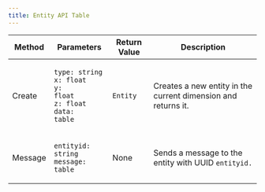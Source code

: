 ```yaml
---
title: Entity API Table
---
```


| Method  | Parameters                                                                                                                              | Return Value | Description                                                    |
| ------- | --------------------------------------------------------------------------------------------------------------------------------------- | ------------ | -------------------------------------------------------------- |
| Create  | <p><code>type: string</code><br><code>x: float</code><br><code>y: float</code><br><code>z: float</code><br><code>data: table</code></p> | `Entity`     | Creates a new entity in the current dimension and returns it.  |
| Message | <p><code>entityid: string</code><br><code>message: table</code></p>                                                                     | None         | Sends a message to the entity with UUID `entityid.`            |
